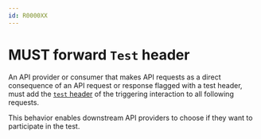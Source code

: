 ```yaml
---
id: R0000XX
---
```


# MUST forward `Test` header

An API provider or consumer that makes API requests as a direct consequence of an API request or response flagged with a test header, must add the [`test` header](./may-use-header.md) of the triggering interaction to all following requests.

This behavior enables downstream API providers to choose if they want to participate in the test.
